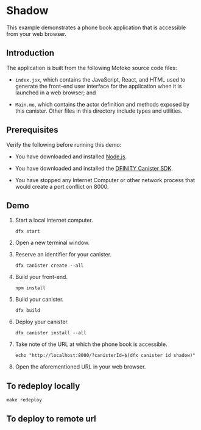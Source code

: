 # Shadow

This example demonstrates a phone book application that is accessible from your
web browser.

## Introduction

The application is built from the following Motoko source code files:

- `index.jsx`, which contains the JavaScript, React, and HTML used to generate
  the front-end user interface for the application when it is launched in a
  web browser; and

- `Main.mo`, which contains the actor definition and methods exposed by this
  canister. Other files in this directory include types and utilities.

## Prerequisites

Verify the following before running this demo:

- You have downloaded and installed [Node.js](https://nodejs.org).

- You have downloaded and installed the [DFINITY Canister
  SDK](https://sdk.dfinity.org).

- You have stopped any Internet Computer or other network process that would
  create a port conflict on 8000.

## Demo

1. Start a local internet computer.

   ```text
   dfx start
   ```

1. Open a new terminal window.

1. Reserve an identifier for your canister.

   ```text
   dfx canister create --all
   ```

1. Build your front-end.

   ```text
   npm install
   ```

1. Build your canister.

   ```text
   dfx build
   ```

1. Deploy your canister.

   ```text
   dfx canister install --all
   ```

1. Take note of the URL at which the phone book is accessible.

   ```text
   echo "http://localhost:8000/?canisterId=$(dfx canister id shadow)"
   ```

1. Open the aforementioned URL in your web browser.


## To redeploy locally
`make redeploy`


## To deploy to remote url

